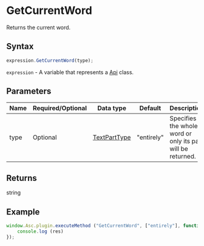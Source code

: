 # GetCurrentWord

Returns the current word.

## Syntax

```javascript
expression.GetCurrentWord(type);
```

`expression` - A variable that represents a [Api](../Api.md) class.

## Parameters

| **Name** | **Required/Optional** | **Data type** | **Default** | **Description** |
| ------------- | ------------- | ------------- | ------------- | ------------- |
| type | Optional | [TextPartType](../../Enumeration/TextPartType.md) | "entirely" | Specifies if the whole word or only its part will be returned. |

## Returns

string

## Example

```javascript
window.Asc.plugin.executeMethod ("GetCurrentWord", ["entirely"], function (res) {
    console.log (res)
});
```
